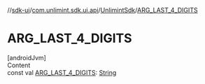 //[sdk-ui](../../../index.md)/[com.unlimint.sdk.ui.api](../index.md)/[UnlimintSdk](index.md)/[ARG_LAST_4_DIGITS](-a-r-g_-l-a-s-t_4_-d-i-g-i-t-s.md)



# ARG_LAST_4_DIGITS  
[androidJvm]  
Content  
const val [ARG_LAST_4_DIGITS](-a-r-g_-l-a-s-t_4_-d-i-g-i-t-s.md): [String](https://kotlinlang.org/api/latest/jvm/stdlib/kotlin/-string/index.html)  



